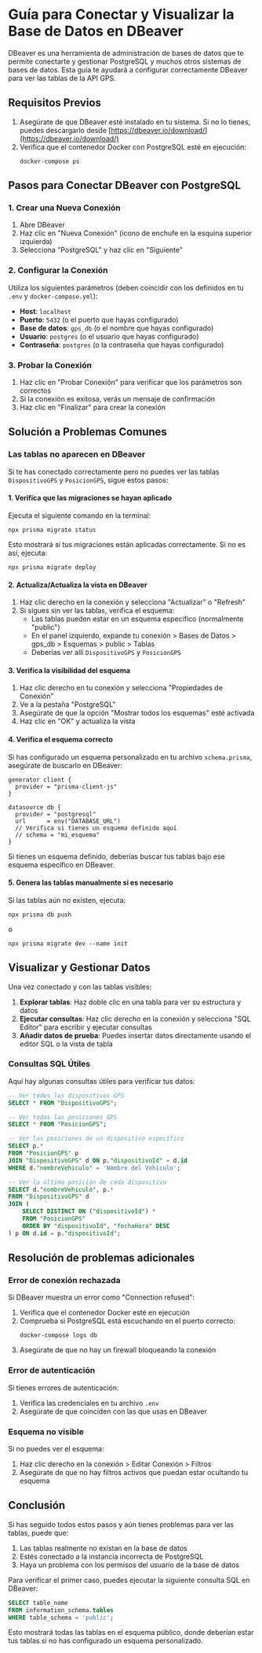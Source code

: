 # Guía para Conectar y Visualizar la Base de Datos en DBeaver

DBeaver es una herramienta de administración de bases de datos que te permite conectarte y gestionar PostgreSQL y muchos otros sistemas de bases de datos. Esta guía te ayudará a configurar correctamente DBeaver para ver las tablas de la API GPS.

## Requisitos Previos

1. Asegúrate de que DBeaver esté instalado en tu sistema. Si no lo tienes, puedes descargarlo desde [https://dbeaver.io/download/](https://dbeaver.io/download/)
2. Verifica que el contenedor Docker con PostgreSQL esté en ejecución:
   ```
   docker-compose ps
   ```

## Pasos para Conectar DBeaver con PostgreSQL

### 1. Crear una Nueva Conexión

1. Abre DBeaver
2. Haz clic en "Nueva Conexión" (icono de enchufe en la esquina superior izquierda)
3. Selecciona "PostgreSQL" y haz clic en "Siguiente"

### 2. Configurar la Conexión

Utiliza los siguientes parámetros (deben coincidir con los definidos en tu `.env` y `docker-compose.yml`):

- **Host**: `localhost` 
- **Puerto**: `5432` (o el puerto que hayas configurado)
- **Base de datos**: `gps_db` (o el nombre que hayas configurado)
- **Usuario**: `postgres` (o el usuario que hayas configurado)
- **Contraseña**: `postgres` (o la contraseña que hayas configurado)

### 3. Probar la Conexión

1. Haz clic en "Probar Conexión" para verificar que los parámetros son correctos
2. Si la conexión es exitosa, verás un mensaje de confirmación
3. Haz clic en "Finalizar" para crear la conexión

## Solución a Problemas Comunes

### Las tablas no aparecen en DBeaver

Si te has conectado correctamente pero no puedes ver las tablas `DispositivoGPS` y `PosicionGPS`, sigue estos pasos:

#### 1. Verifica que las migraciones se hayan aplicado

Ejecuta el siguiente comando en la terminal:
```
npx prisma migrate status
```

Esto mostrará si tus migraciones están aplicadas correctamente. Si no es así, ejecuta:
```
npx prisma migrate deploy
```

#### 2. Actualiza/Actualiza la vista en DBeaver

1. Haz clic derecho en la conexión y selecciona "Actualizar" o "Refresh"
2. Si sigues sin ver las tablas, verifica el esquema:
   - Las tablas pueden estar en un esquema específico (normalmente "public")
   - En el panel izquierdo, expande tu conexión > Bases de Datos > gps_db > Esquemas > public > Tablas
   - Deberías ver allí `DispositivoGPS` y `PosicionGPS`

#### 3. Verifica la visibilidad del esquema

1. Haz clic derecho en tu conexión y selecciona "Propiedades de Conexión"
2. Ve a la pestaña "PostgreSQL" 
3. Asegúrate de que la opción "Mostrar todos los esquemas" esté activada
4. Haz clic en "OK" y actualiza la vista

#### 4. Verifica el esquema correcto

Si has configurado un esquema personalizado en tu archivo `schema.prisma`, asegúrate de buscarlo en DBeaver:

```prisma
generator client {
  provider = "prisma-client-js"
}

datasource db {
  provider = "postgresql"
  url      = env("DATABASE_URL")
  // Verifica si tienes un esquema definido aquí
  // schema = "mi_esquema"
}
```

Si tienes un esquema definido, deberías buscar tus tablas bajo ese esquema específico en DBeaver.

#### 5. Genera las tablas manualmente si es necesario

Si las tablas aún no existen, ejecuta:

```
npx prisma db push
```

o

```
npx prisma migrate dev --name init
```

## Visualizar y Gestionar Datos

Una vez conectado y con las tablas visibles:

1. **Explorar tablas**: Haz doble clic en una tabla para ver su estructura y datos
2. **Ejecutar consultas**: Haz clic derecho en la conexión y selecciona "SQL Editor" para escribir y ejecutar consultas
3. **Añadir datos de prueba**: Puedes insertar datos directamente usando el editor SQL o la vista de tabla

### Consultas SQL Útiles

Aquí hay algunas consultas útiles para verificar tus datos:

```sql
-- Ver todos los dispositivos GPS
SELECT * FROM "DispositivoGPS";

-- Ver todas las posiciones GPS
SELECT * FROM "PosicionGPS";

-- Ver las posiciones de un dispositivo específico
SELECT p.* 
FROM "PosicionGPS" p
JOIN "DispositivoGPS" d ON p."dispositivoId" = d.id
WHERE d."nombreVehiculo" = 'Nombre del Vehículo';

-- Ver la última posición de cada dispositivo
SELECT d."nombreVehiculo", p.*
FROM "DispositivoGPS" d
JOIN (
    SELECT DISTINCT ON ("dispositivoId") *
    FROM "PosicionGPS"
    ORDER BY "dispositivoId", "fechaHora" DESC
) p ON d.id = p."dispositivoId";
```

## Resolución de problemas adicionales

### Error de conexión rechazada

Si DBeaver muestra un error como "Connection refused":
1. Verifica que el contenedor Docker esté en ejecución
2. Comprueba si PostgreSQL está escuchando en el puerto correcto:
   ```
   docker-compose logs db
   ```
3. Asegúrate de que no hay un firewall bloqueando la conexión

### Error de autenticación

Si tienes errores de autenticación:
1. Verifica las credenciales en tu archivo `.env`
2. Asegúrate de que coinciden con las que usas en DBeaver

### Esquema no visible

Si no puedes ver el esquema:
1. Haz clic derecho en la conexión > Editar Conexión > Filtros
2. Asegúrate de que no hay filtros activos que puedan estar ocultando tu esquema

## Conclusión

Si has seguido todos estos pasos y aún tienes problemas para ver las tablas, puede que:
1. Las tablas realmente no existan en la base de datos
2. Estés conectado a la instancia incorrecta de PostgreSQL
3. Haya un problema con los permisos del usuario de la base de datos

Para verificar el primer caso, puedes ejecutar la siguiente consulta SQL en DBeaver:

```sql
SELECT table_name 
FROM information_schema.tables 
WHERE table_schema = 'public';
```

Esto mostrará todas las tablas en el esquema público, donde deberían estar tus tablas si no has configurado un esquema personalizado.
